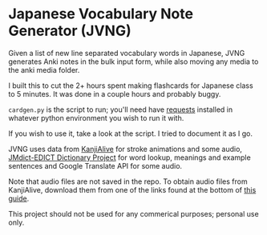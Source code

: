 # Japanese Vocabulary Note Generator (JVNG)

Given a list of new line separated vocabulary words in Japanese, JVNG generates Anki notes in 
the bulk input form, while also moving any media to the anki media folder. 

I built this to cut the 2+ hours spent making flashcards for Japanese class to 5 minutes. It was done in a couple hours and probably buggy.

`cardgen.py` is the script to run; you'll need have [requests](https://docs.python-requests.org/en/latest/) installed in whatever python environment you wish to run it with.

If you wish to use it, take a look at the script. I tried to document it as I go. 

JVNG uses data from [KanjiAlive](https://github.com/kanjialive/kanji-data-media) for stroke 
animations and some audio, [JMdict-EDICT Dictionary Project](http://www.edrdg.org/wiki/index.php/JMdict-EDICT_Dictionary_Project)
for word lookup, meanings and example sentences and Google Translate API for some audio.


Note that audio files are not saved in the repo. To obtain audio files from KanjiAlive, download them from one of the 
links found at the bottom of [this guide](https://github.com/kanjialive/kanji-data-media/tree/master/examples-audio).

This project should not be used for any commerical purposes; personal use only.

